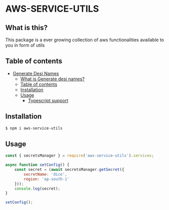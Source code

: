 # AWS-SERVICE-UTILS

## What is this?

This package is a ever growing collection of aws functionalities available to you in form of utils

## Table of contents
- [Generate Desi Names](#generate-desi-names)
    - [What is Generate desi names?](#what-is-generate-desi-names)
    - [Table of contents](#table-of-contents)
    - [Installation](#installation)
    - [Usage](#usage)
        - [Typescript support](#typescript-support)

## Installation

```sh
$ npm i aws-service-utils
```

## Usage

```js
const { secretsManager } = require('aws-service-utils').services;

async function setConfig() {
    const secret = (await secretsManager.getSecret({
        secretName: 'dice',
        region: 'ap-south-1'
    }));
    console.log(secret);
}

setConfig();
```